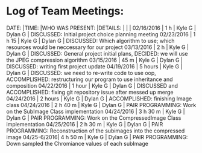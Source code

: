 # Log of Team Meetings:


DATE:		|TIME:		|WHO WAS PRESENT:		|DETAILS:
			|			|						|
02/16/2016	| 1 h		|	Kyle G | Dylan G	|   DISCUSSED: Initial project choice planning meeting
02/23/2016 	| 1 h 15  	|	Kyle G | Dylan G	|	DISCUSSED: Which algorithm to use; which resources would be neccessary for our project
03/13/2016 	| 2 h 	 	|	Kyle G | Dylan G	|	DISCUSSED: General project initial plans, DECIDED: we will use the JPEG compression algorithm
03/15/2016 	| 45 m  	|	Kyle G | Dylan G	|	DISCUSSED: writing first project update
04/19/2016 	| 5 hours   |	Kyle G | Dylan G	|	DISCUSSED: we need to re-write code to use oop, ACCOMPLISHED: restructuring our program to use inheritance and composition
04/22/2016 	| 1 hour  	|	Kyle G | Dylan G	|	DISCUSSED and ACCOMPLISHED: fixing git repository issue after messed up merge 
04/24/2016 	| 2 hours   |	Kyle G | Dylan G	|	ACCOMPLISHED: finishing Image class
04/24/2016 	| 2 h 40 m  |	Kyle G | Dylan G	|	PAIR PROGRAMMING: Work on the SubImage Class implementation
04/24/2016 	| 3 h 30 m  |	Kyle G | Dylan G	|	PAIR PROGRAMMING: Work on the CompressedImage Class implementation
04/25/2016 	| 2 h 30 m  |	Kyle G | Dylan G	|	PAIR PROGRAMMING: Reconstruction of the subimages into the compressed image
04/25-6/2016| 4 h 50 m  |	Kyle G | Dylan G	|	PAIR PROGRAMMING: Down sampled the Chromiance values of each subImage



